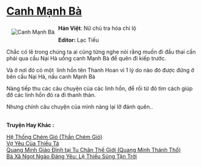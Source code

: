 <a href="https://utruyen.com/truyen/canh-manh-ba/17619/" title="Canh Mạnh Bà"><h1>Canh Mạnh Bà</h1></a><div style="display:table"><img align="right" style="float: left; padding: 10px;" src="https://utruyen.com/images/story/200x260/canh-manh-ba.jpg" alt="Canh Mạnh Bà"><b>Hán Việt</b>: Nữ chủ tra hóa chi lộ<p></p><b>Editor:</b> Lạc Tiếu <p></p>Chắc có lẽ trong chúng ta ai cũng từng nghe nói rằng muốn đi đầu thai cần phải qua cầu Nại Hà uống canh Mạnh Bà để quên đi kiếp trước.<p></p>Và ở nơi đó có một  linh hồn tên Thanh Hoan vì 1 lý do nào đó được đứng ở bên cầu Nại Hà, nấu canh Mạnh Bà <p></p>Nàng tiếp thu các câu chuyện của các linh hồn, để rồi từ đó tìm cách giúp đỡ các linh hồn đó ra đi thanh thản.<p></p>Nhưng chính câu chuyện của mình nàng lại lỡ đánh quên..</div><p><br><b>Truyện Hay Khác :</b></p><a href="https://utruyen.com/truyen/he-thong-chem-gio-than-chem-gio/17264/" alt="Hệ Thống Chém Gió (Thần Chém Gió)">Hệ Thống Chém Gió (Thần Chém Gió)</a><br/><a href="https://truyenngontinhay.wordpress.com/2019/10/03/vo-yeu-cua-thieu-ta/" alt="Vợ Yêu Của Thiếu Tá">Vợ Yêu Của Thiếu Tá</a><br/><a href="https://github.com/quanluxury/ngontinhhot/tree/master/truyenhay/17516/" alt="Quang Minh Giáo Đình tại Tu Chân Thế Giới (Quang Minh Thánh Thổ)">Quang Minh Giáo Đình tại Tu Chân Thế Giới (Quang Minh Thánh Thổ)</a><br/><a href="https://github.com/quanluxury/ngontinhhot/tree/master/truyenhay/17409/" alt="Bà Xã Ngọt Ngào Đáng Yêu: Lệ Thiếu Sủng Tận Trời">Bà Xã Ngọt Ngào Đáng Yêu: Lệ Thiếu Sủng Tận Trời</a><br/>